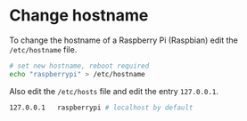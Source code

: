 # Change hostname

To change the hostname of a Raspberry Pi (Raspbian) edit the `/etc/hostname` file.

```bash
# set new hostname, reboot required
echo "raspberrypi" > /etc/hostname
```

Also edit the `/etc/hosts` file and edit the entry `127.0.0.1`.

```bash
127.0.0.1   raspberrypi # localhost by default
```